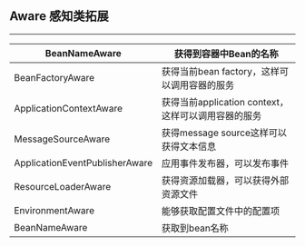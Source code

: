 ## Aware 感知类拓展
***

| BeanNameAware                  | 获得到容器中Bean的名称                              |
|--------------------------------|-----------------------------------------------------|
| BeanFactoryAware               | 获得当前bean factory，这样可以调用容器的服务        |
| ApplicationContextAware        | 获得当前application context，这样可以调用容器的服务 |
| MessageSourceAware             | 获得message source这样可以获得文本信息              |
| ApplicationEventPublisherAware | 应用事件发布器，可以发布事件                        |
| ResourceLoaderAware            | 获得资源加载器，可以获得外部资源文件                |
| EnvironmentAware               | 能够获取配置文件中的配置项                          |
| BeanNameAware                  | 获取到bean名称                                      |